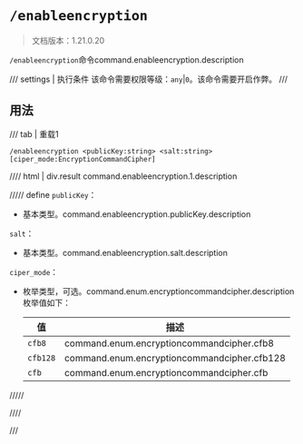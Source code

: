 # `/enableencryption`

> 文档版本：1.21.0.20

`/enableencryption`命令command.enableencryption.description

/// settings | 执行条件
该命令需要权限等级：`any`|`0`。该命令需要开启作弊。
///

## 用法

/// tab | 重载1
```mcfunction
/enableencryption <publicKey:string> <salt:string> [ciper_mode:EncryptionCommandCipher]
```

//// html | div.result
command.enableencryption.1.description

///// define
`publicKey`：<!-- md:samp string -->

- 基本类型。command.enableencryption.publicKey.description

`salt`：<!-- md:samp string -->

- 基本类型。command.enableencryption.salt.description

`ciper_mode`：<!-- md:samp EncryptionCommandCipher -->

- 枚举类型，可选。command.enum.encryptioncommandcipher.description枚举值如下：

  |值|描述|
  |---|---|
  |`cfb8`|command.enum.encryptioncommandcipher.cfb8|
  |`cfb128`|command.enum.encryptioncommandcipher.cfb128|
  |`cfb`|command.enum.encryptioncommandcipher.cfb|



/////

////

///
